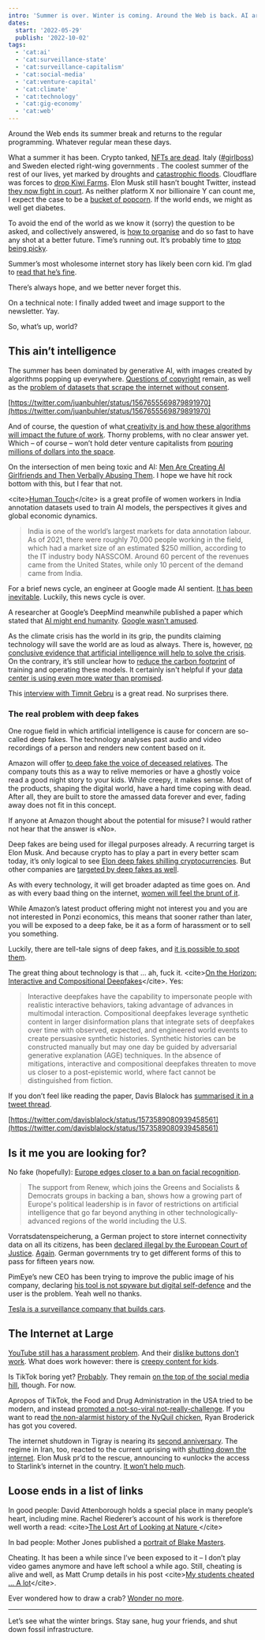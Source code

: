 ```yaml
---
intro: 'Summer is over. Winter is coming. Around the Web is back. AI art, deep fakes, and David Attenborough.'
dates:
  start: '2022-05-29'
  publish: '2022-10-02'
tags:
  - 'cat:ai'
  - 'cat:surveillance-state'
  - 'cat:surveillance-capitalism'
  - 'cat:social-media'
  - 'cat:venture-capital'
  - 'cat:climate'
  - 'cat:technology'
  - 'cat:gig-economy'
  - 'cat:web'
---
```


Around the Web ends its summer break and returns to the regular programming. Whatever regular mean these days.

What a summer it has been. Crypto tanked, [NFTs are dead](https://www.bloomberg.com/news/articles/2022-09-28/nft-volumes-tumble-97-from-2022-highs-as-frenzy-fades-chart). Italy ([\#girlboss](https://theintercept.com/2022/09/26/giorgia-meloni-italy-fascist/)) and Sweden elected right-wing governments . The coolest summer of the rest of our lives, yet marked by droughts and [catastrophic floods](https://www.esa.int/ESA_Multimedia/Images/2022/09/Pakistan_inundated?utm_source=pocket_mylist). Cloudflare was forces to [drop Kiwi Farms](https://www.washingtonpost.com/technology/2022/09/03/cloudflare-drops-kiwifarms/). Elon Musk still hasn’t bought Twitter, instead [they now fight in court](https://www.theverge.com/2022/9/16/23355051/elon-musk-whistleblower-lawsuit-twitter-chaos). As neither platform X nor billionaire Y can count me, I expect the case to be a [bucket of popcorn](https://www.washingtonpost.com/technology/2022/09/30/elon-musk-texts-twitter/).  If the world ends, we might as well get diabetes.

To avoid the end of the world as we know it (sorry) the question to be asked, and collectively answered, is [how to organise](https://www.heise.de/tp/features/Lieferketten-sprengen-fuer-das-Klima-7219962.html?wt_mc=rss.red.tp.tp.atom.beitrag.beitrag) and do so fast to have any shot at a better future. Time’s running out. It’s probably time to [stop being picky](https://mobile.twitter.com/oezgeschmoezge/status/1541073635602997250).

Summer’s most wholesome internet story has likely been corn kid. I’m glad to [read that he’s fine](https://www.nytimes.com/2022/09/21/style/corn-kid-tariq-tiktok.html?referringSource=articleShare&smid=nytcore-ios-share).

There’s always hope, and we better never forget this.

On a technical note: I finally added tweet and image support to the newsletter. Yay.

So, what’s up, world?

## This ain’t intelligence

The summer has been dominated by generative AI, with images created by algorithms popping up everywhere. [Questions of copyright](https://venturebeat.com/ai/who-owns-dall-e-images-legal-ai-experts-weigh-in/) remain, as well as the [problem of datasets that scrape the internet without consent](https://www.vice.com/en_us/article/3ad58k/ai-is-probably-using-your-images-and-its-not-easy-to-opt-out).

[https://twitter.com/juanbuhler/status/1567655569879891970](https://twitter.com/juanbuhler/status/1567655569879891970)

And of course, the question of what[ creativity is and how these algorithms will impact the future of work](https://continuations.com/post/689477664364511232/the-meaning-of-machine-creativity). Thorny problems, with no clear answer yet. Which – of course – won’t hold deter venture capitalists from [pouring millions of dollars into the space](https://www.forbes.com/sites/kenrickcai/2022/09/07/stability-ai-funding-round-1-billion-valuation-stable-diffusion-text-to-image/).

On the intersection of men being toxic and AI: [Men Are Creating AI Girlfriends and Then Verbally Abusing Them](https://futurism.com/chatbot-abuse). I hope we have hit rock bottom with this, but I fear that not.

\<cite\>[Human Touch](https://fiftytwo.in/story/human-touch/)\</cite\> is a great profile of women workers in India annotation datasets used to train AI models, the perspectives it gives and global economic dynamics.

> India is one of the world’s largest markets for data annotation labour. As of 2021, there were roughly 70,000 people working in the field, which had a market size of an estimated $250 million, according to the IT industry body NASSCOM. Around 60 percent of the revenues came from the United States, while only 10 percent of the demand came from India.

For a brief news cycle, an engineer at Google made AI sentient. [It has been inevitable](https://www.washingtonpost.com/opinions/2022/06/17/google-ai-ethics-sentient-lemoine-warning/). Luckily, this news cycle is over.

A researcher at Google’s DeepMind meanwhile published a paper which stated that [AI might end humanity](https://www.vice.com/en/article/93aqep/google-deepmind-researcher-co-authors-paper-saying-ai-will-eliminate-humanity). [Google wasn't amused](https://www.vice.com/en/article/88qm5k/deepmind-says-it-had-nothing-to-do-with-research-paper-saying-ai-could-end-humanity).

As the climate crisis has the world in its grip, the pundits claiming technology will save the world are as loud as always. There is, however, [no conclusive evidence that artificial intelligence will help to solve the crisis](https://netzpolitik.org/2021/ki-und-klimawandel-falsche-versprechen/).  On the contrary, it’s still unclear how to [reduce the carbon footprint](https://www.nature.com/articles/d41586-022-01983-7) of training and operating these models. It certainly isn't helpful if your [data center is using even more water than promised](https://www.datacenterdynamics.com/en/news/drought-stricken-holland-discovers-microsoft-data-center-slurped-84m-liters-of-drinking-water-last-year/).

This [interview with Timnit Gebru](https://www.getrevue.co/profile/themarkup/issues/building-ethical-artificial-intelligence-1189194) is a great read. No surprises there.

### The real problem with deep fakes

One rogue field in which artificial intelligence is cause for concern are so-called deep fakes. The technology analyses past audio and video recordings of a person and renders new content based on it.

Amazon will offer [to deep fake the voice of deceased relatives](https://gizmodo.com/amazon-alexa-deepfake-grandma-re-mars-demo-machine-lear-1849095743). The company touts this as a way to relive memories or have a ghostly voice read a good night story to your kids. While creepy, it makes sense. Most of the products, shaping the digital world, have a hard time coping with dead. After all, they are built to store the amassed data forever and ever, fading away does not fit in this concept.

If anyone at Amazon thought about the potential for misuse? I would rather not hear that the answer is «No».

Deep fakes are being used for illegal purposes already. A recurring target is Elon Musk. And because crypto has to play a part in every better scam today, it’s only logical to see [Elon deep fakes shilling cryptocurrencies](https://www.bleepingcomputer.com/news/security/elon-musk-deep-fakes-promote-new-bitvex-cryptocurrency-scam/). But other companies are [targeted by deep fakes as well](https://www.theregister.com/2022/09/28/trend_deepfake_video/).

As with every technology, it will get broader adapted as time goes on. And as with every baad thing on the internet, [women will feel the brunt of it](https://www.washingtonpost.com/opinions/2021/03/25/threat-deepfakes-isnt-hypothetical-women-feel-it-every-day/).

While Amazon’s latest product offering might not interest you and you are not interested in Ponzi economics, this means that sooner rather than later, you will be exposed to a deep fake, be it as a form of harassment or to sell you something.

Luckily, there are tell-tale signs of deep fakes, and [it is possible to spot them](https://www.dw.com/en/fact-check-how-do-i-spot-a-deepfake/a-60029650).

The great thing about technology is that … ah, fuck it. \<cite\>[On the Horizon: Interactive and Compositional Deepfakes](https://arxiv.org/abs/2209.01714)\</cite\>. Yes:

> Interactive deepfakes have the capability to impersonate people with realistic interactive behaviors, taking advantage of advances in multimodal interaction. Compositional deepfakes leverage synthetic content in larger disinformation plans that integrate sets of deepfakes over time with observed, expected, and engineered world events to create persuasive synthetic histories. Synthetic histories can be constructed manually but may one day be guided by adversarial generative explanation (AGE) techniques. In the absence of mitigations, interactive and compositional deepfakes threaten to move us closer to a post-epistemic world, where fact cannot be distinguished from fiction.

If you don’t feel like reading the paper, Davis Blalock has [summarised it in a tweet thread](https://twitter.com/davisblalock/status/1573589080939458561).

[https://twitter.com/davisblalock/status/1573589080939458561](https://twitter.com/davisblalock/status/1573589080939458561)

## Is it me you are looking for?

No fake (hopefully):  [Europe edges closer to a ban on facial recognition](https://www.politico.eu/article/europe-edges-closer-to-a-ban-on-facial-recognition/).

> The support from Renew, which joins the Greens and Socialists & Democrats groups in backing a ban, shows how a growing part of Europe's political leadership is in favor of restrictions on artificial intelligence that go far beyond anything in other technologically-advanced regions of the world including the U.S.

Vorratsdatenspeicherung, a German project to store internet connectivity data on all its citizens, has been [declared illegal by the European Court of Justice](https://www.theregister.com/2022/09/21/eu_data_retention/). [Again](https://netzpolitik.org/2022/debatte-ueber-vorratsdatenspeicherung-ein-gesetz-das-sie-totes-pferd-nannten/). German governments try to get different forms of this to pass for fifteen years now.

PimEye’s new CEO has been trying to improve the public image of his company, declaring [his tool is not spyware but digital self-defence](https://netzpolitik.org/2022/pimeyes-ceo-the-user-is-the-stalker-not-the-search-engine/) and the user is the problem. Yeah well no thanks.

[Tesla is a surveillance company that builds cars](https://spectrum.ieee.org/tesla-autopilot-data-scope).

## The Internet at Large

[YouTube still has a harassment problem](https://www.washingtonpost.com/technology/2022/09/18/you-tube-mysogyny-women-hate/).  And their [dislike buttons don’t work](https://www.theverge.com/2022/9/20/23356434/youtube-dislike-not-interested-buttons-bad-recommendations-mozilla-report). What does work however: there is [creepy content for kids](https://www.theguardian.com/technology/2022/sep/13/unboxing-bad-baby-evil-santa-youtube-swamped-creepy-kids-content?CMP=Share_iOSApp_Other).

Is TikTok boring yet? [Probably](https://www.theverge.com/2022/9/22/23365781/tiktok-youtube-bootleg-ratio-social-platforms-original-content). They remain [on the top of the social media hill](https://nymag.com/intelligencer/2022/09/tiktok-social-media-perils.html), though. For now.

Apropos of TikTok, the Food and Drug Administration in the USA tried to be modern, and instead [promoted a not-so-viral not-really-challenge](https://www.theguardian.com/technology/2022/sep/23/fda-nyquil-chicken-video-tiktok-trends-media). If you want to read [the non-alarmist history of the NyQuil chicken](https://www.garbageday.email/p/no-one-is-actually-boiling-chicken), Ryan Broderick has got you covered.

The internet shutdown in Tigray is nearing its [second anniversary](https://www.context.news/digital-rights/six-million-people-in-the-dark-tigrays-two-year-internet-outage). The regime in Iran, too, reacted to the current uprising with [shutting down the internet](https://www.wired.com/story/iran-protests-2022-internet-shutdown-whatsapp/). Elon Musk pr’d to the rescue, announcing to «unlock» the access to Starlink’s internet in the country. [It won’t help much](https://theintercept.com/2022/09/27/elon-musk-iran-protest-starlink-internet/).

## Loose ends in a list of links

In good people: David Attenborough  holds a special place in many people’s heart, including mine. Rachel Riederer’s account of his work is therefore well worth a read:  \<cite\>[The Lost Art of Looking at Nature ](https://www.dissentmagazine.org/article/the-lost-art-of-looking-at-nature)\</cite\>

In bad people: Mother Jones published a [portrait of Blake Masters](https://www.motherjones.com/politics/2022/07/blake-masters-peter-thiel-donald-trump-arizona-senate-mark-kelly/).

Cheating. It has been a while since I’ve been exposed to it – I don’t play video games anymore and have left school a while ago. Still, cheating is alive and well, as Matt Crump details in his post \<cite\>[My students cheated … A lot](https://crumplab.com/articles/blog/post_994_5_26_22_cheating/index.html)\</cite\>.

Ever wondered how to draw a crab? [Wonder no more](https://www.tumblr.com/blog/view/franzanth/685477288182267904?source=share).

----

Let’s see what the winter brings. Stay sane, hug your friends, and shut down fossil infrastructure.